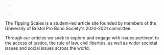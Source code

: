 ```yaml
---

---
```

The Tipping Scales is a student-led article site founded by members of the University of Bristol Pro Bono Society's 2020-2021 committee.

Through our articles we seek to explore and engage with issues pertinent to the access of justice, the rule of law, civil liberties, as well as wider societal issues and social issues across the world.